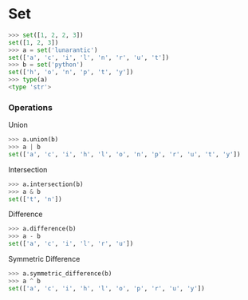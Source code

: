 # Set

```python
>>> set([1, 2, 2, 3])
set([1, 2, 3])
>>> a = set('lunarantic')
set(['a', 'c', 'i', 'l', 'n', 'r', 'u', 't'])
>>> b = set('python')
set(['h', 'o', 'n', 'p', 't', 'y'])
>>> type(a)
<type 'str'>
```

### Operations
Union
```python
>>> a.union(b)
>>> a | b
set(['a', 'c', 'i', 'h', 'l', 'o', 'n', 'p', 'r', 'u', 't', 'y'])
```
Intersection
```python
>>> a.intersection(b)
>>> a & b
set(['t', 'n'])
```
Difference
```python
>>> a.difference(b)
>>> a - b
set(['a', 'c', 'i', 'l', 'r', 'u'])
```
Symmetric Difference
```python
>>> a.symmetric_difference(b)
>>> a ^ b
set(['a', 'c', 'i', 'h', 'l', 'o', 'p', 'r', 'u', 'y'])
```
